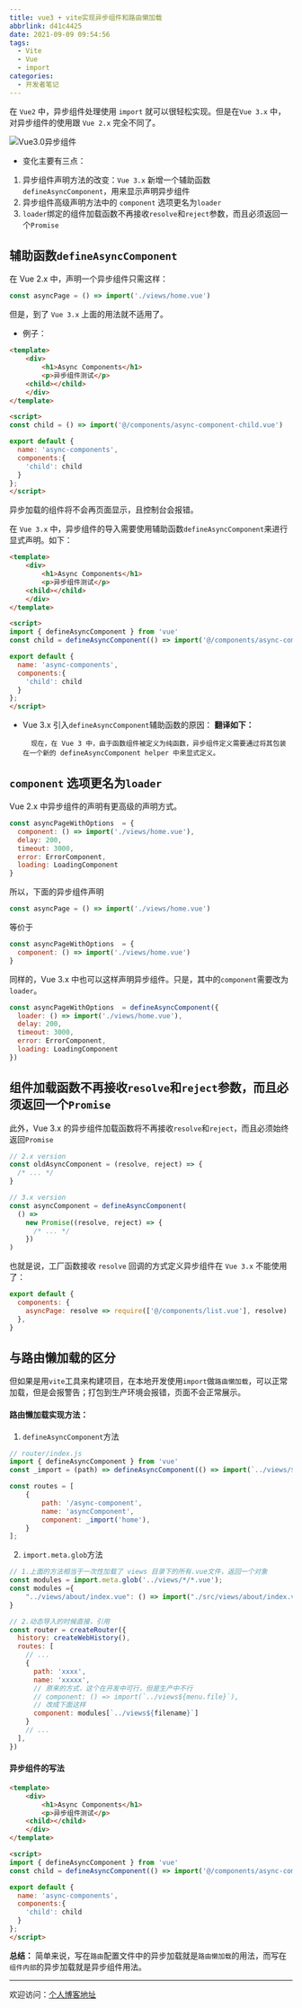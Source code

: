 ```yaml
---
title: vue3 + vite实现异步组件和路由懒加载
abbrlink: d41c4425
date: 2021-09-09 09:54:56
tags:
  - Vite
  - Vue
  - import
categories:
  - 开发者笔记
---
```


在 `Vue2` 中，异步组件处理使用 `import` 就可以很轻松实现。但是在`Vue 3.x` 中，对异步组件的使用跟 `Vue 2.x` 完全不同了。

![Vue3.0异步组件](//tiven.cn/static/img/img-vue-dynamic-ZAvXFiJm_SFrFwQNt41CW.jpg)

<!-- more -->

* 变化主要有三点：

1. 异步组件声明方法的改变：`Vue 3.x` 新增一个辅助函数`defineAsyncComponent`，用来显示声明异步组件
2. 异步组件高级声明方法中的 `component` 选项更名为`loader`
3. `loader`绑定的组件加载函数不再接收`resolve`和`reject`参数，而且必须返回一个`Promise`

## 辅助函数`defineAsyncComponent`

在 Vue 2.x 中，声明一个异步组件只需这样：

```js
const asyncPage = () => import('./views/home.vue')
```

但是，到了 `Vue 3.x` 上面的用法就不适用了。

* 例子：

```html
<template>
	<div>
		<h1>Async Components</h1>
		<p>异步组件测试</p>
    <child></child>
	</div>
</template>

<script>
const child = () => import('@/components/async-component-child.vue')

export default {
  name: 'async-components',
  components:{
    'child': child
  }
};
</script>
```

异步加载的组件将不会再页面显示，且控制台会报错。

在 `Vue 3.x` 中，异步组件的导入需要使用辅助函数`defineAsyncComponent`来进行显式声明。如下：

```html
<template>
	<div>
		<h1>Async Components</h1>
		<p>异步组件测试</p>
    <child></child>
	</div>
</template>

<script>
import { defineAsyncComponent } from 'vue'
const child = defineAsyncComponent(() => import('@/components/async-component-child.vue'))

export default {
  name: 'async-components',
  components:{
    'child': child
  }
};
</script>
```

* Vue 3.x 引入`defineAsyncComponent`辅助函数的原因：
  **翻译如下：**

        现在，在 Vue 3 中，由于函数组件被定义为纯函数，异步组件定义需要通过将其包装在一个新的 defineAsyncComponent helper 中来显式定义。

## `component` 选项更名为`loader`

Vue 2.x 中异步组件的声明有更高级的声明方式。

```js
const asyncPageWithOptions  = {
  component: () => import('./views/home.vue'),
  delay: 200,
  timeout: 3000,
  error: ErrorComponent,
  loading: LoadingComponent
}
```

所以，下面的异步组件声明

```js
const asyncPage = () => import('./views/home.vue')
```

等价于

```js
const asyncPageWithOptions  = {
  component: () => import('./views/home.vue')
}
```

同样的，Vue 3.x 中也可以这样声明异步组件。只是，其中的`component`需要改为`loader`。

```js
const asyncPageWithOptions  = defineAsyncComponent({
  loader: () => import('./views/home.vue'),
  delay: 200,
  timeout: 3000,
  error: ErrorComponent,
  loading: LoadingComponent
})
```

## 组件加载函数不再接收`resolve`和`reject`参数，而且必须返回一个`Promise`

此外，Vue 3.x 的异步组件加载函数将不再接收`resolve`和`reject`，而且必须始终返回`Promise`

```js
// 2.x version
const oldAsyncComponent = (resolve, reject) => {
  /* ... */
}

// 3.x version
const asyncComponent = defineAsyncComponent(
  () =>
    new Promise((resolve, reject) => {
      /* ... */
    })
)
```

也就是说，工厂函数接收 `resolve` 回调的方式定义异步组件在 `Vue 3.x` 不能使用了：

```js
export default {
  components: {
    asyncPage: resolve => require(['@/components/list.vue'], resolve)
  },
}
```

## 与路由懒加载的区分

但如果是用`vite`工具来构建项目，在本地开发使用`import`做`路由懒加载`，可以正常加载，但是会报警告；打包到生产环境会报错，页面不会正常展示。

#### 路由懒加载实现方法：

1. `defineAsyncComponent`方法

```js
// router/index.js
import { defineAsyncComponent } from 'vue'
const _import = (path) => defineAsyncComponent(() => import(`../views/${path}.vue`));

const routes = [
	{
		path: '/async-component',
		name: 'asyncComponent',
		component: _import('home'),
	}
];
```

2. `import.meta.glob`方法

```js
// 1.上面的方法相当于一次性加载了 views 目录下的所有.vue文件，返回一个对象
const modules = import.meta.glob('../views/*/*.vue');
const modules ={
    "../views/about/index.vue": () => import("./src/views/about/index.vue")
}

// 2.动态导入的时候直接，引用
const router = createRouter({
  history: createWebHistory(),
  routes: [
    // ...
    {
      path: 'xxxx',
      name: 'xxxxx',
      // 原来的方式，这个在开发中可行，但是生产中不行
      // component: () => import(`../views${menu.file}`),
      // 改成下面这样
      component: modules[`../views${filename}`]
    }
    // ...          
  ],
})
```

#### 异步组件的写法

```html
<template>
	<div>
		<h1>Async Components</h1>
		<p>异步组件测试</p>
    <child></child>
	</div>
</template>

<script>
import { defineAsyncComponent } from 'vue'
const child = defineAsyncComponent(() => import('@/components/async-component-child.vue'))

export default {
  name: 'async-components',
  components:{
    'child': child
  }
};
</script>
```

**总结：** 简单来说，写在`路由`配置文件中的异步加载就是`路由懒加载`的用法，而写在`组件内部`的异步加载就是异步组件用法。

---

欢迎访问：[个人博客地址](//tiven.cn/p/d41c4425/ "天問博客") 